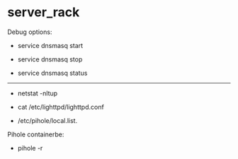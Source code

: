# server_rack

Debug options:

- service dnsmasq start

- service dnsmasq stop

- service dnsmasq status

----------------------

- netstat -nltup

- cat /etc/lighttpd/lighttpd.conf

-  /etc/pihole/local.list.


Pihole containerbe:

- pihole -r

